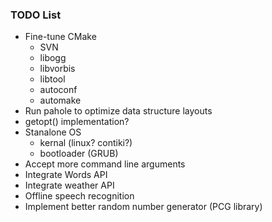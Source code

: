 ### TODO List
* Fine-tune CMake
    - SVN
    - libogg
    - libvorbis
    - libtool
    - autoconf
    - automake
* Run pahole to optimize data structure layouts
* getopt() implementation?
* Stanalone OS
    - kernal (linux? contiki?)
    - bootloader (GRUB)
* Accept more command line arguments
* Integrate Words API
* Integrate weather API
* Offline speech recognition
* Implement better random number generator (PCG library)